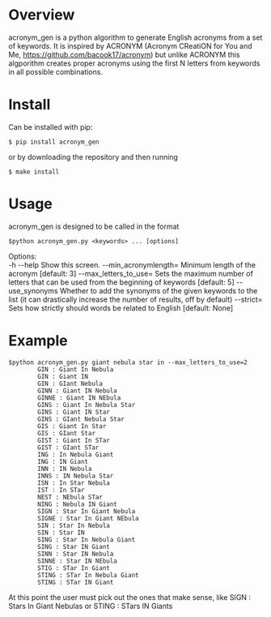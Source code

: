 # Overview

acronym_gen is a python algorithm to generate English acronyms from a set of keywords. 
It is inspired by ACRONYM (Acronym CReatiON for You and Me, https://github.com/bacook17/acronym) but unlike ACRONYM this algporithm creates proper acronyms using the first N letters from keywords in all possible combinations.

# Install

Can be installed with pip:
```
$ pip install acronym_gen
```
or by downloading the repository and then running
```
$ make install
```

# Usage

acronym_gen is designed to be called in the format
```
$python acronym_gen.py <keywords> ... [options]
```

Options:                                                                       
   -h --help                  Show this screen.
   --min_acronymlength=<N>    Minimum length of the acronym [default: 3]
   --max_letters_to_use=<N>   Sets the maximum number of letters that can be used from the beginning of keywords [default: 5]
   --use_synonyms             Whether to add the synonyms of the given keywords to the list (it can drastically increase the number of results, off by default)
   --strict=<f>               Sets how strictly should words be related to English [default: None]

# Example

```
$python acronym_gen.py giant nebula star in --max_letters_to_use=2
        GIN : Giant In Nebula
        GIN : Giant IN
        GIN : GIant Nebula
        GINN : Giant IN Nebula
        GINNE : Giant IN NEbula
        GINS : Giant In Nebula Star
        GINS : Giant IN Star
        GINS : GIant Nebula Star
        GIS : Giant In Star
        GIS : GIant Star
        GIST : Giant In STar
        GIST : GIant STar
        ING : In Nebula Giant
        ING : IN Giant
        INN : IN Nebula
        INNS : IN Nebula Star
        ISN : In Star Nebula
        IST : In STar
        NEST : NEbula STar
        NING : Nebula IN Giant
        SIGN : Star In Giant Nebula
        SIGNE : Star In Giant NEbula
        SIN : Star In Nebula
        SIN : Star IN
        SING : Star In Nebula Giant
        SING : Star IN Giant
        SINN : Star IN Nebula
        SINNE : Star IN NEbula
        STIG : STar In Giant
        STING : STar In Nebula Giant
        STING : STar IN Giant
```
At this point the user must pick out the ones that make sense, like SIGN : Stars In Giant Nebulas or STING : STars IN Giants
